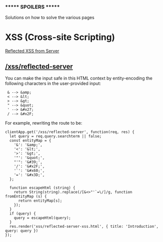 ### ***** SPOILERS *****
Solutions on how to solve the various pages

# XSS (Cross-site Scripting)
[Reflected XSS from Server](#reflected-server)

<a name="reflected-server"></a>
## [/xss/reflected-server](http://localhost:4000/xss/reflected-server)

You can make the input safe in this HTML context by entity-encoding the following characters in the user-provided input:

```
 & --> &amp;
 < --> &lt;
 > --> &gt;
 " --> &quot;
 ' --> &#x27;     
 / --> &#x2F;  
 ```

For example, rewriting the route to be:

```
clientApp.get('/xss/reflected-server', function(req, res) {
  let query = req.query.searchterm || false;
  const entityMap = {
    '&': '&amp;',
    '<': '&lt;',
    '>': '&gt;',
    '"': '&quot;',
    "'": '&#39;',
    '/': '&#x2F;',
    '`': '&#x60;',
    '=': '&#x3D;',
  };

  function escapeHtml (string) {
    return String(string).replace(/[&<>"'`=\/]/g, function fromEntityMap (s) {
      return entityMap[s];
    });
  }
  if (query) {
    query = escapeHtml(query);
  }
  res.render('xss/reflected-server-xss.html', { title: 'Introduction', query: query })
});
```